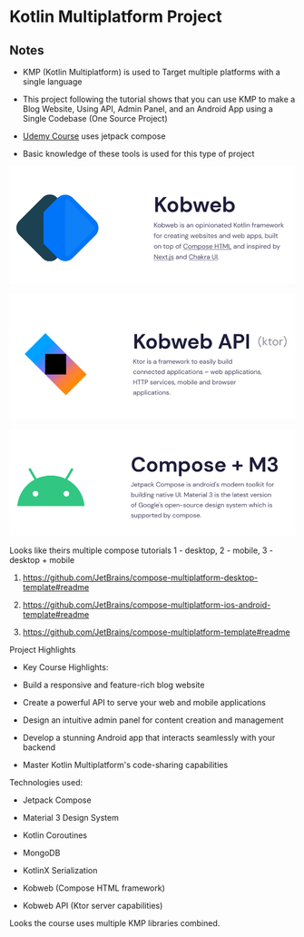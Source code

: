 # Kotlin Multiplatform Project

## Notes

- KMP (Kotlin Multiplatform) is used to Target multiple platforms with a single language

- This project following the tutorial shows that you can use KMP to make a Blog Website, Using API, Admin Panel, and an Android App using a Single Codebase (One Source Project)

- [Udemy Course](https://www.udemy.com/course/full-stack-kotlin-multiplatform-kmp-development-web-mobile/) uses jetpack compose 

- Basic knowledge of these tools is used for this type of project

![Alt text](image-1.png)

![Alt text1](image-2.png)

![Alt text2](image-3.png)

Looks like theirs multiple compose tutorials 1 - desktop, 2 - mobile, 3 - desktop + mobile

1. https://github.com/JetBrains/compose-multiplatform-desktop-template#readme

2. https://github.com/JetBrains/compose-multiplatform-ios-android-template#readme

3. https://github.com/JetBrains/compose-multiplatform-template#readme

Project Highlights
- Key Course Highlights:

- Build a responsive and feature-rich blog website

- Create a powerful API to serve your web and mobile applications

- Design an intuitive admin panel for content creation and management

- Develop a stunning Android app that interacts seamlessly with your backend

- Master Kotlin Multiplatform's code-sharing capabilities

Technologies used:

- Jetpack Compose

- Material 3 Design System

- Kotlin Coroutines

- MongoDB

- KotlinX Serialization

- Kobweb (Compose HTML framework)

- Kobweb API (Ktor server capabilities)

Looks the course uses multiple KMP libraries combined.